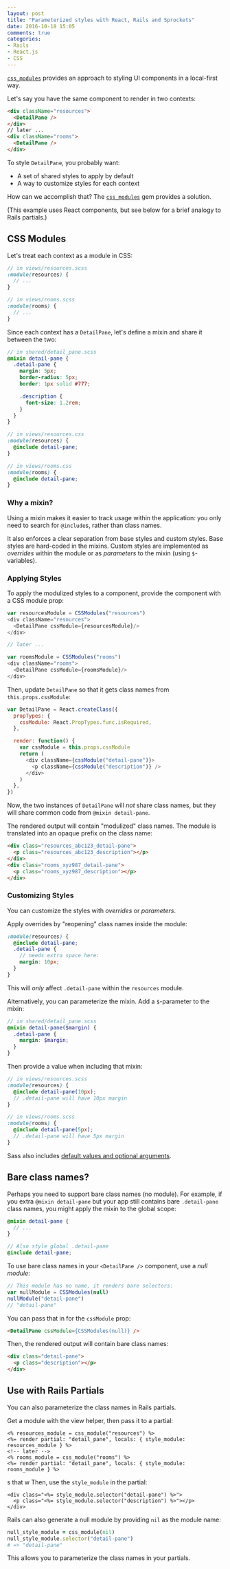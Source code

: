 ```yaml
---
layout: post
title: "Parameterized styles with React, Rails and Sprockets"
date: 2016-10-18 15:05
comments: true
categories:
- Rails
- React.js
- CSS
---
```


[`css_modules`](https://github.com/rmosolgo/css_modules) provides an approach to styling UI components in a local-first way.

<!-- more -->

Let's say you have the same component to render in two contexts:

```html
<div className="resources">
  <DetailPane />
</div>
// later ...
<div className="rooms">
  <DetailPane />
</div>
```

To style `DetailPane`, you probably want:

- A set of shared styles to apply by default
- A way to customize styles for each context

How can we accomplish that? The [`css_modules`](https://github.com/rmosolgo/css_modules) gem provides a solution.

(This example uses React components, but see below for a brief analogy to Rails partials.)

## CSS Modules

Let's treat each context as a module in CSS:

```scss
// in views/resources.scss
:module(resources) {
  // ...
}

// in views/rooms.scss
:module(rooms) {
  // ...
}
```

Since each context has a `DetailPane`, let's define a mixin and share it between the two:

```scss
// in shared/detail_pane.scss
@mixin detail-pane {
  .detail-pane {
    margin: 5px;
    border-radius: 5px;
    border: 1px solid #777;

    .description {
      font-size: 1.2rem;
    }
  }
}

// in views/resources.css
:module(resources) {
  @include detail-pane;
}

// in views/rooms.css
:module(rooms) {
  @include detail-pane;
}
```

### Why a mixin?

Using a mixin makes it easier to track usage within the application: you only need to search for `@include`s, rather than class names.

It also enforces a clear separation from base styles and custom styles. Base styles are hard-coded in the mixins. Custom styles are implemented as _overrides_ within the module or as _parameters_ to the mixin (using `$`-variables).

### Applying Styles

To apply the modulized styles to a component, provide the component with a CSS module prop:

```js
var resourcesModule = CSSModules("resources")
<div className="resources">
  <DetailPane cssModule={resourcesModule}/>
</div>

// later ...

var roomsModule = CSSModules("rooms")
<div className="rooms">
  <DetailPane cssModule={roomsModule}/>
</div>
```

Then, update `DetailPane` so that it gets class names from `this.props.cssModule`:

```js
var DetailPane = React.createClass({
  propTypes: {
    cssModule: React.PropTypes.func.isRequired,
  },

  render: function() {
    var cssModule = this.props.cssModule
    return (
      <div className={cssModule("detail-pane")}>
        <p className={cssModule("description")} />
      </div>
    )
  },
})
```

Now, the two instances of `DetailPane` will _not_ share class names, but they will share common code from `@mixin detail-pane`.

The rendered output will contain "modulized" class names. The module is translated into an opaque prefix on the class name:

```html
<div class="resources_abc123_detail-pane">
  <p class="resources_abc123_description"></p>
</div>
<div class="rooms_xyz987_detail-pane">
  <p class="rooms_xyz987_description"></p>
</div>
```

### Customizing Styles

You can customize the styles with _overrides_ or _parameters_.

Apply overrides by "reopening" class names inside the module:

```scss
:module(resources) {
  @include detail-pane;
  .detail-pane {
    // needs extra space here:
    margin: 10px;
  }
}
```

This will _only_ affect `.detail-pane` within the `resources` module.

Alternatively, you can parameterize the mixin. Add a `$`-parameter to the mixin:  

```scss
// in shared/detail_pane.scss
@mixin detail-pane($margin) {
  .detail-pane {
    margin: $margin;
  }
}
```

Then provide a value when including that mixin:

```scss
// in views/resources.scss
:module(resources) {
  @include detail-pane(10px);
  // .detail-pane will have 10px margin
}

// in views/rooms.scss
:module(rooms) {
  @include detail-pane(5px);
  // .detail-pane will have 5px margin
}
```

Sass also includes [default values and optional arguments](http://advancedsass.com/articles/default-mixin-arguments-for-easier-theming.html).

## Bare class names?

Perhaps you need to support bare class names (no module). For example, if you extra `@mixin detail-pane` but your app still contains bare  `.detail-pane` class names, you might apply the mixin to the global scope:

```scss
@mixin detail-pane {
  // ...
}

// Also style global .detail-pane
@include detail-pane;
```

To use bare class names in your `<DetailPane />` component, use a _null module_:

```js
// This module has no name, it renders bare selectors:
var nullModule = CSSModules(null)
nullModule("detail-pane")
// "detail-pane"
```

You can pass that in for the `cssModule` prop:

```html
<DetailPane cssModule={CSSModules(null)} />
```

Then, the rendered output will contain bare class names:

```html
<div class="detail-pane">
  <p class="description"></p>
</div>
```

## Use with Rails Partials

You can also parameterize the class names in Rails partials.

Get a module with the view helper, then pass it to a partial:

```erb
<% resources_module = css_module("resources") %>
<%= render partial: "detail_pane", locals: { style_module: resources_module } %>
<!-- later -->
<% rooms_module = css_module("rooms") %>
<%= render partial: "detail_pane", locals: { style_module: rooms_module } %>
```
s that w
Then, use the `style_module` in the partial:

```erb
<div class="<%= style_module.selector("detail-pane") %>">
  <p class="<%= style_module.selector("description") %>"></p>
</div>
```

Rails can also generate a null module by providing `nil` as the module name:

```ruby
null_style_module = css_module(nil)
null_style_module.selector("detail-pane")
# => "detail-pane"
```

This allows you to parameterize the class names in your partials.
